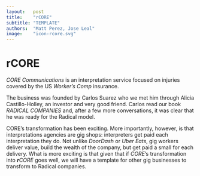 ```yaml
---
layout:   post
title:    "rCORE"
subtitle: "TEMPLATE"
authors:  "Matt Perez, Jose Leal"
image:    "icon-rcore.svg"
---
```


<div style="display:none; ">
 <p>I think we know what the rHatchery is: We want to help <span class="_paradigm">Fiat</span> businesses transform into healthy companies. And we are developing tools: rCommunities and rCORE.</p>
</div>

<h1>rCORE</h1>
 <p><em>CORE Communications</em> is an interpretation service focused on injuries covered by the US <em>Worker&rsquo;s Comp</em> insurance.</p>
 <p>The business was founded by Carlos Suarez who we met him through Alicia Castillo-Holley, an investor and very good friend. Carlos read our book <em>RADICAL COMPANIES</em> and, after a few more conversations, it was clear that he was ready for the <span class="_paradigm">Radical</span> model.</p>
 <p>CORE&rsquo;s transformation has been exciting. More importantly, however, is that interpretations <span class="_quotespan">agencies</span> are gig shops: interpreters get paid each interpretation they do. Not unlike <em>DoorDash</em> or <em>Uber Eats</em>, gig workers deliver value, build the wealth of the company, but get paid a small for each delivery. What is more exciting is that given that if <em>CORE</em>&rsquo;s transformation into <em><span style="font-weight:bold; ">r</span>CORE</em> goes well, we will have a template for other gig businesses to transform to <span class="_paradigm">Radical</span> companies.</p>